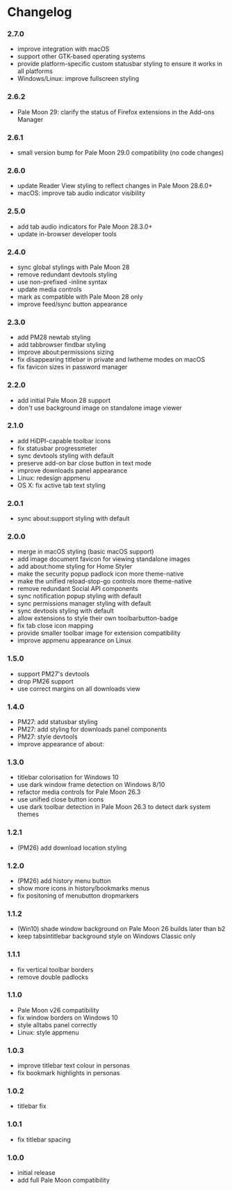 # Changelog

### 2.7.0
- improve integration with macOS
- support other GTK-based operating systems
- provide platform-specific custom statusbar styling to ensure it works in all platforms
- Windows/Linux: improve fullscreen styling

### 2.6.2
- Pale Moon 29: clarify the status of Firefox extensions in the Add-ons Manager

### 2.6.1
- small version bump for Pale Moon 29.0 compatibility (no code changes)

### 2.6.0
- update Reader View styling to reflect changes in Pale Moon 28.6.0+
- macOS: improve tab audio indicator visibility

### 2.5.0
- add tab audio indicators for Pale Moon 28.3.0+
- update in-browser developer tools

### 2.4.0
- sync global stylings with Pale Moon 28
- remove redundant devtools styling
- use non-prefixed -inline syntax
- update media controls
- mark as compatible with Pale Moon 28 only
- improve feed/sync button appearance

### 2.3.0
- add PM28 newtab styling
- add tabbrowser findbar styling
- improve about:permissions sizing
- fix disappearing titlebar in private and lwtheme modes on macOS
- fix favicon sizes in password manager

### 2.2.0
- add initial Pale Moon 28 support
- don't use background image on standalone image viewer

### 2.1.0
- add HiDPI-capable toolbar icons
- fix statusbar progressmeter
- sync devtools styling with default
- preserve add-on bar close button in text mode
- improve downloads panel appearance
- Linux: redesign appmenu
- OS X: fix active tab text styling

### 2.0.1
- sync about:support styling with default

### 2.0.0
- merge in macOS styling (basic macOS support)
- add image document favicon for viewing standalone images
- add about:home styling for Home Styler
- make the security popup padlock icon more theme-native
- make the unified reload-stop-go controls more theme-native
- remove redundant Social API components
- sync notification popup styling with default
- sync permissions manager styling with default
- sync devtools styling with default
- allow extensions to style their own toolbarbutton-badge
- fix tab close icon mapping
- provide smaller toolbar image for extension compatibility
- improve appmenu appearance on Linux

### 1.5.0
- support PM27's devtools
- drop PM26 support
- use correct margins on all downloads view

### 1.4.0
- PM27: add statusbar styling
- PM27: add styling for downloads panel components
- PM27: style devtools
- improve appearance of about:

### 1.3.0
- titlebar colorisation for Windows 10
- use dark window frame detection on Windows 8/10
- refactor media controls for Pale Moon 26.3
- use unified close button icons
- use dark toolbar detection in Pale Moon 26.3 to detect dark system themes

### 1.2.1
- (PM26) add download location styling

### 1.2.0
- (PM26) add history menu button
- show more icons in history/bookmarks menus
- fix positoning of menubutton dropmarkers

### 1.1.2
- (Win10) shade window background on Pale Moon 26 builds later than b2
- keep tabsintitlebar background style on Windows Classic only

### 1.1.1
- fix vertical toolbar borders
- remove double padlocks

### 1.1.0
- Pale Moon v26 compatibility
- fix window borders on Windows 10
- style alltabs panel correctly
- Linux: style appmenu

### 1.0.3
- improve titlebar text colour in personas
- fix bookmark highlights in personas

### 1.0.2
- titlebar fix

### 1.0.1
- fix titlebar spacing

### 1.0.0
- initial release
- add full Pale Moon compatibility